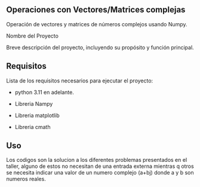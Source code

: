 ## Operaciones con Vectores/Matrices complejas

Operación de vectores y matrices de números complejos usando Numpy.

Nombre del Proyecto

Breve descripción del proyecto, incluyendo su propósito y función principal.

## Requisitos

Lista de los requisitos necesarios para ejecutar el proyecto:

- python 3.11 en adelante.

- Libreria Nampy

- Libreria matplotlib

- Libreria cmath

## Uso

Los codigos son la solucion a los diferentes problemas presentados en el taller, alguno de estos no necesitan de una entrada externa mientras q otros se necesita indicar una valor de un numero complejo (a+bj) donde a y b son numeros reales.
